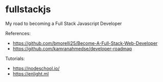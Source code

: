 # fullstackjs
My road to becoming a Full Stack Javascript Developer

References:
* https://github.com/bmorelli25/Become-A-Full-Stack-Web-Developer
* https://github.com/kamranahmedse/developer-roadmap

Tutorials:
* https://nodeschool.io/
* https://enlight.ml
